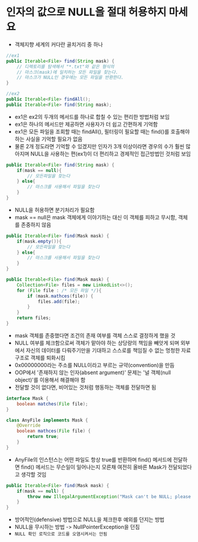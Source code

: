# 인자의 값으로 NULL을 절대 허용하지 마세요
- 객체지향 세계의 커다란 골치거리 중 하나

```java
//ex1
public Iterable<File> find(String mask) {
    // 디렉토리를 탐색해서 "*.txt"와 같은 형식의
    // 마스크(mask)에 일치하는 모든 파일을 찾는다.
    // 마스크가 NULL인 경우에는 모든 파일을 반환한다.
}

//ex2
public Iterable<File> findAll();
public Iterable<File> find(String mask);
```

- ex1은 ex2의 두개의 메서드를 하나로 합칠 수 있는 편리한 방법처럼 보임
- ex1은 하나의 메서드만 제공하면 사용자가 더 쉽고 간편하게 기억함
- ex1은 모든 파일을 조회할 때는 findAll(), 필터링이 필요할 때는 find()를 호출해야하는 사실을 기억할 필요가 없음
- 물론 2개 정도라면 기억할 수 있겠지만 인자가 3개 이상이라면 경우의 수가 훨씬 많아지며 NULL을 사용하는 편(ex1)이 더 편리하고 경제적인 접근방법인 것처럼 보임

```java
public Iterable<File> find(String mask) {
    if(mask == null){
        // 모든파일을 찾는다
    } else{
        // 마스크를 사용해서 파일을 찾는다
    }
}
```

- NULL을 허용하면 분기처리가 필요함
- mask == null은 mask 객체에게 이야기하는 대신 이 객체를 피하고 무시함, 객체를 존중하지 않음

```java
public Iterable<File> find(Mask mask) {
    if(mask.empty()){
        // 모든파일을 찾는다
    } else{
        // 마스크를 사용해서 파일을 찾는다
    }
}

public Iterable<File> find(Mask mask) {
    Collection<File> files = new LinkedList<>();
    for (File file : /* 모든 파일 */){
        if (mask.mathces(file)) {
            files.add(file);
        }
    }
    return files;
}
```

- mask 객체를 존중했다면 조건의 존재 여부를 객체 스스로 결정하게 했을 것
- NULL 여부를 체크함으로써 객체가 맡아야 하는 상당량의 책임을 빼앗게 되며 외부에서 자신의 데이터를 다뤄주기만을 기대하고 스스로를 책임질 수 없는 멍청한 자료구조로 객체를 퇴화시킴
- 0x00000000라는 주소를 NULL이라고 부르는 규약(convention)을 만듬
- OOP에서 '존재하지 않는 인자(absent argument)' 문제는 '널 객체(null object)'를 이용해서 해결해야 함
- 전달할 것이 없다면, 비어있는 것처럼 행동하는 객체를 전달하면 됨

```java
interface Mask {
    boolean matches(File file);
}

class AnyFile implements Mask {
    @Override
    boolean mathces(File file) {
        return true;
    }
}
```

- AnyFile의 인스턴스는 어떤 파일도 항상 true를 반환하며 find() 메서드에 전달하면 find() 메서드는 무슨일이 일어나는지 모른채 여전히 올바른 Mask가 전달되었다고 생각할 것임

```java
public Iterable<File> find(Mask mask) {
    if(mask == null) {
        throw new IllegalArgumentException("Mask can't be NULL; please provide an Object.");
    }
}
```

- 방어적인(defensive) 방법으로 NULL을 체크한후 예외를 던지는 방법
- NULL을 무시하는 방법 -> NullPointerException을 던짐
- `NULL 확인 로직으로 코드를 오염시켜서는 안됨`

